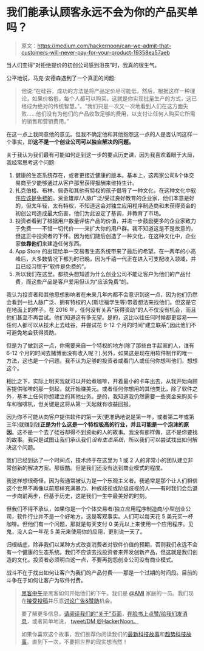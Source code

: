 # 我们能承认顾客永远不会为你的产品买单吗？

> 原文：<https://medium.com/hackernoon/can-we-admit-that-customers-will-never-pay-for-your-product-19358ea57aeb>

当人们变得“对拒绝提价的初创公司感到沮丧”时，我真的很生气。

公平地说，马克·安德森遇到了一个真正的问题:

> 他说:“在硅谷，成功的方法是将产品定价尽可能低，然后，根据这样一种理论，如果价格低，每个人都可以购买，这就是你实现批量生产的方式，这已经成为绝对的传统智慧。”。“我们只是一次又一次地看到人们在这方面失败……他们没有为他们的产品收取足够的费用，以支付让任何人购买它所需的销售和营销费用。”

在这一点上我同意他的意见。但我不确定他和其他抱怨这一点的人是否认同这样一个事实，即**这不是一个创业公司可以独自解决的问题。**

关于我认为我们最有可能如何走到这一步的要点历史课，因为我喜欢着眼于大局，我经常思考这个问题:

1.  健康的生态系统存在，或者更接近健康的版本。基本上，这两家公司&个体交易商至少能够通过从客户那里获得报酬来维持生计。
2.  扎克伯格、布林、佩奇和其他有特权的孩子倡导了一种文化，在这种文化中[软件应该是免费的](http://www.thecrimson.com/article/2003/10/23/not-so-artificial-intelligence-for-his-high-school/)。资金雄厚/人脉广泛/受过良好教育的企业家，他们本意是好的，但太年轻，太有特权，不知道这会对独立应用程序制造商和未获得资金的初创公司造成最大伤害，他们为此设定了基调，并教育了市场。
3.  投资者看到了根据用户数量评估产品的价值，并进一步鼓励更多的企业家致力于免费——不惜一切代价——来扩大你的用户群。我不知道这是不是故意的，但这正中投资者的下怀。因为他们随后创造了一种文化，在这种文化中，企业家**依靠他们**来建造任何东西。
4.  App Store 的出现给单一交易者生态系统带来了最后的希望。在一两年的小高峰后，大多数情况下都为时已晚，因为千禧一代正在进入可支配收入领域，并且已经习惯于“软件是免费的”。
5.  所以我们在这里。都挠头想知道为什么创业公司不能让客户为他们的产品付费，而这些产品是客户爱用但认为“应该免费”的。

我认为投资者和其他思想影响者在未来几年内都不会意识到这一点，因为他们仍然会看到一批人脉广泛、拥有特权的人(斯坦福学生等)带着想法来找他们。但这是它在地面上的样子。在 2016 年，任何没有关系“获得资助”的人不仅没有机会，而且他们甚至不再尝试。他们知道这有多无望。是的，这比以往任何时候都更容易——任何人都可以从技术上去硅谷，并尝试花 6-12 个月的时间“建立联系”,因此他们不可避免地会获得资助。

但是为了做到这一点，你需要来自一个特权的地方(除了那些白手起家的人，谁有 6-12 个月的时间去赌博而没有收入呢？).另外，如果这是现在用软件制作的唯一方法，这也是一个问题。我不认为足够的投资者或看门人或任何你想叫他们，想想这个。

相比之下，实际上明天我就可以开始煮咖啡，开着最小的卡车出去，从我开始向顾客提供咖啡的那一刻起，就开始赚美元。或者任何你想用的其他类比，除了软件之外，基本上任何你想建立的其他业务。是的，我知道我仍然需要一些资金来购买卡车和咖啡机，但关键是这将从第一天起就有收益回报。

因为你不可能从向客户提供软件的第一天(更准确地说是第一年，或者第二年或第三年)就赚到钱**正是为什么这是一个特权极高的行业，并且可能是一个泡沫的原因**。这不是一个去了硅谷却得不到资助的人的故事。我没有那样做，这不是你要找的故事。我只是试图让我们承认我们*没有生态系统*，所以我们可以尝试找出如何解决这个问题。

我们已经到达了一个时间点，技术终于在这里为 1 或 2 人的非常小的团队建立非常创新的解决方案。那很酷。但是我们还没有达到商业模式的程度。

我这样想很奇怪，因为我通常被认为是一个乐观主义者。我通常是那个让人们相信这个世界不再像以前那样充满暴力、种族歧视或阶级歧视的人——有时我们会后退一步向前两步，但基于历史，这是我们一生中最美好的时刻。

但我们不得不承认，如果你是一个个体交易者/独立应用程序制造商/小型创业公司，软件行业并不是一个好地方。这是客观事实。人们可以每天花 5 美元买一杯咖啡。但他们有一个问题，那就是每天支付 0 美元以上来使用一个应用程序。见鬼，没人会一年花 5 美元来使用你的应用，更别说一天了。

归根结底，除非我们以某种方式改变消费者对软件价值的预期，否则我们永远不会有一个健康的生态系统。我们不应该去找投资者来开发创新产品，但这就是我们创造的文化。投资者必须明白这一点，不要再抱怨创业公司没有商业模式。

战斗不在于找出如何让客户为我们的产品付费——那是一个过期的时间段。目前的斗争在于如何让客户为软件付费。

> [黑客中午](http://bit.ly/Hackernoon)是黑客如何开始他们的下午。我们是 [@AMI](http://bit.ly/atAMIatAMI) 家庭的一员。我们现在[接受投稿](http://bit.ly/hackernoonsubmission)并乐意[讨论广告&赞助](mailto:partners@amipublications.com)机会。
> 
> 要了解更多信息，[请阅读我们的“关于”页面](https://goo.gl/4ofytp)，[在脸书上点赞/给我们发消息](http://bit.ly/HackernoonFB)，或者简单地说， [tweet/DM @HackerNoon。](https://goo.gl/k7XYbx)
> 
> 如果你喜欢这个故事，我们推荐你阅读我们的[最新科技故事](http://bit.ly/hackernoonlatestt)和[趋势科技故事](https://hackernoon.com/trending)。直到下一次，不要把世界的现实想当然！